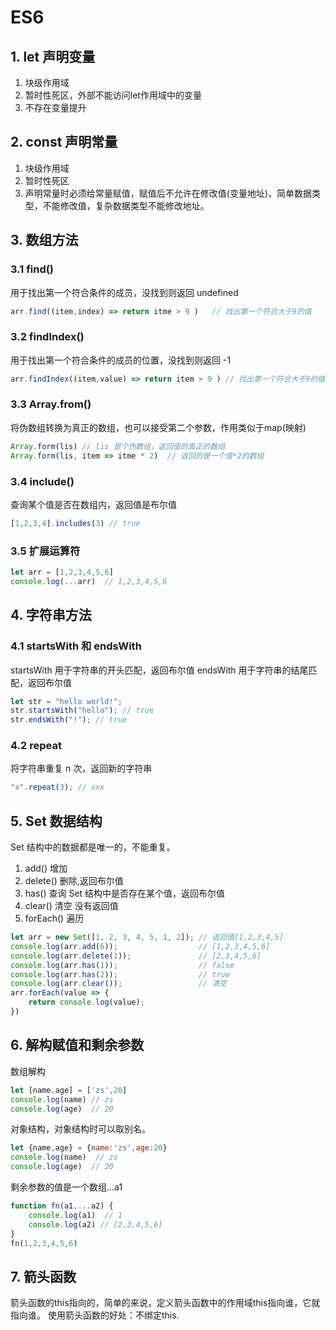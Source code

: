 # ES6
## 1. let 声明变量
1. 块级作用域
2. 暂时性死区，外部不能访问let作用域中的变量
3. 不存在变量提升
## 2. const 声明常量
1. 块级作用域
2. 暂时性死区
3. 声明常量时必须给常量赋值，赋值后不允许在修改值(变量地址)，简单数据类型，不能修改值，复杂数据类型不能修改地址。
## 3. 数组方法
### 3.1 find()
用于找出第一个符合条件的成员，没找到则返回 undefined
```js
arr.find((item,index) => return itme > 9 )   // 找出第一个符合大于9的值
```
### 3.2 findIndex()
用于找出第一个符合条件的成员的位置，没找到则返回 -1
```js
arr.findIndex((item,value) => return item > 9 ) // 找出第一个符合大于9的值的位置
```
### 3.3 Array.from()
将伪数组转换为真正的数组，也可以接受第二个参数，作用类似于map(映射)
```js
Array.form(lis) // lis 是个伪数组，返回值的真正的数组
Array.form(lis, item => itme * 2)  // 返回的是一个值*2的数组
```
### 3.4 include()
查询某个值是否在数组内，返回值是布尔值
```js
[1,2,3,4].includes(3) // true
``` 
### 3.5 扩展运算符
```js
let arr = [1,2,3,4,5,6]
console.log(...arr)  // 1,2,3,4,5,6
```
## 4. 字符串方法
### 4.1 startsWith 和 endsWith
startsWith 用于字符串的开头匹配，返回布尔值
endsWith 用于字符串的结尾匹配，返回布尔值
```js
let str = "hello world!";
str.startsWith("hello"); // true
str.endsWith("!"); // true
```
### 4.2 repeat
将字符串重复 n 次，返回新的字符串
```js
"x".repeat(3); // xxx
```
## 5. Set 数据结构
Set 结构中的数据都是唯一的，不能重复。
1. add() 增加
2. delete() 删除,返回布尔值
3. has() 查询 Set 结构中是否存在某个值，返回布尔值
4. clear() 清空 没有返回值
5. forEach()  遍历
```js
let arr = new Set([1, 2, 3, 4, 5, 1, 2]); // 返回值[1,2,3,4,5]
console.log(arr.add(6));                  // [1,2,3,4,5,6]
console.log(arr.delete(1));               // [2,3,4,5,6]
console.log(arr.has(1));                  // false
console.log(arr.has(2));                  // true
console.log(arr.clear());                 // 清空
arr.forEach(value => {
    return console.log(value);
})
```
## 6. 解构赋值和剩余参数
数组解构
```js
let [name,age] = ['zs',20]
console.log(name) // zs
console.log(age)  // 20
```
对象结构，对象结构时可以取别名。
```js
let {name,age} = {name:'zs',age:20}
console.log(name)  // zs
console.log(age)  // 20
```
剩余参数的值是一个数组...a1
```js
function fn(a1,...a2) {
    console.log(a1)  // 1
    console.log(a2) // [2,3,4,5,6]
}
fn(1,2,3,4,5,6)
```
## 7. 箭头函数
箭头函数的this指向的，简单的来说，定义箭头函数中的作用域this指向谁，它就指向谁。
使用箭头函数的好处：不绑定this.